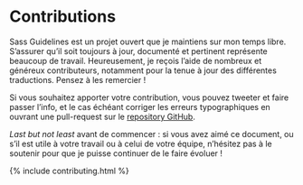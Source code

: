 
# Contributions

Sass Guidelines est un projet ouvert que je maintiens sur mon temps libre. S’assurer qu’il soit toujours à jour, documenté et pertinent représente beaucoup de travail. Heureusement, je reçois l’aide de nombreux et généreux contributeurs, notamment pour la tenue à jour des <label for="aside-toggle" class="link-like">différentes traductions</label>. Pensez à les remercier !

Si vous souhaitez apporter votre contribution, vous pouvez tweeter et faire passer l’info, et le cas échéant corriger les erreurs typographiques en ouvrant une pull-request sur le [repository GitHub](https://github.com/HugoGiraudel/sass-guidelines).

*Last but not least* avant de commencer : si vous avez aimé ce document, ou s’il est utile à votre travail ou à celui de votre équipe, n’hésitez pas à le soutenir pour que je puisse continuer de le faire évoluer&nbsp;!

{% include contributing.html %}
